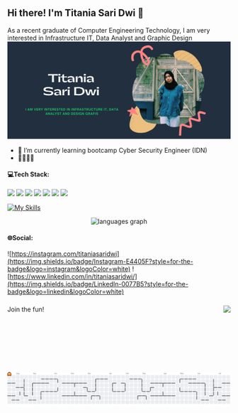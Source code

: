 ## Hi there! I'm Titania Sari Dwi 👋

As a recent graduate of Computer Engineering Technology, I am very interested in Infrastructure IT, Data Analyst and Graphic Design
![tania](img/profile.png)
<!--
**titaniasaridwi/titaniasaridwi** is a ✨ _special_ ✨ repository because its `README.md` (this file) appears on your GitHub profile.

Here are some ideas to get you started:

- 🔭 I’m currently working on ...
- 🌱 I’m currently learning ...
- 👯 I’m looking to collaborate on ...
- 🤔 I’m looking for help with ...
- 💬 Ask me about ...
- 📫 How to reach me: ...
- 😄 Pronouns: ...
- ⚡ Fun fact: ...
-->
- 🌱 I’m currently learning bootcamp Cyber Security Engineer (IDN)
- 🦔🦔🦔🦔

#### 💻Tech Stack:
<img src="https://img.shields.io/badge/VirtualBox-21416b?style=for-the-badge&logo=VirtualBox&logoColor=white" />
<img src="https://img.shields.io/badge/VMware-231f20?style=for-the-badge&logo=VMware&logoColor=white" />
<img src="https://img.shields.io/badge/json-5E5C5C?style=for-the-badge&logo=json&logoColor=white}" />
<img src="https://img.shields.io/badge/HTML5-E34F26?style=for-the-badge&logo=html5&logoColor=white" />
<img src="https://img.shields.io/badge/C%2B%2B-00599C?style=for-the-badge&logo=c%2B%2B&logoColor=white" />
<img src="https://img.shields.io/badge/Xampp-F37623?style=for-the-badge&logo=xampp&logoColor=white" />
<img src="https://img.shields.io/badge/Adobe%20Photoshop-31A8FF?style=for-the-badge&logo=Adobe%20Photoshop&logoColor=black" />

[![My Skills](https://skillicons.dev/icons?i=java,javascript,css,php,python,figma&theme=light)](https://skillicons.dev)

<div align="center">
  <img src="https://github-readme-stats.vercel.app/api/top-langs?username=titaniasaridwi&locale=en&hide_title=false&layout=compact&card_width=320&langs_count=5&theme=dracula&hide_border=false" height="150" alt="languages graph"  />
</div>

#### 🌐Social:
![https://instagram.com/titaniasaridwi](https://img.shields.io/badge/Instagram-E4405F?style=for-the-badge&logo=instagram&logoColor=white)
![https://www.linkedin.com/in/titaniasaridwi/](https://img.shields.io/badge/LinkedIn-0077B5?style=for-the-badge&logo=linkedin&logoColor=white)




###

<img align="right" height="150" src="https://i.imgflip.com/65efzo.gif"  />

###

<p align="left">Join the fun!</p>

###

<picture>
  <source media="(prefers-color-scheme: dark)" srcset="https://raw.githubusercontent.com/titaniasaridwi/titaniasaridwi/output/pacman-contribution-graph-dark.svg">
  <source media="(prefers-color-scheme: light)" srcset="https://raw.githubusercontent.com/titaniasaridwi/titaniasaridwi/output/pacman-contribution-graph.svg">
  <img alt="pacman contribution graph" src="https://raw.githubusercontent.com/titaniasaridwi/titaniasaridwi/output/pacman-contribution-graph.svg">
</picture>

###